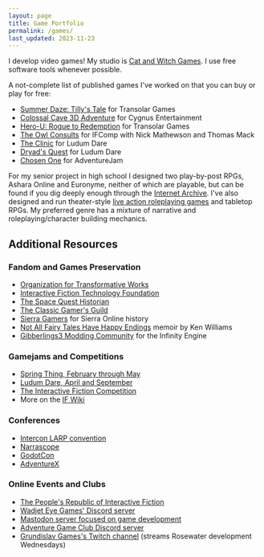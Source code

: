 ```yaml
---
layout: page
title: Game Portfolio
permalink: /games/
last_updated: 2023-11-23
---
```


I develop video games! My studio is <a
href="https://catandwitchgames.com/">Cat and Witch Games</a>. I use
free software tools whenever possible.

A not-complete list of published games I've worked on that you can buy or play for free:

* [Summer Daze: Tilly's Tale](https://summerdazegame.com) for Transolar Games
* [Colossal Cave 3D Adventure](https://www.colossalcave3d.com/) for Cygnus Entertainment
* [Hero-U: Rogue to Redemption](http://hero-u.com) for Transolar Games
* [The Owl Consults](https://ifdb.org/viewgame?id=32u49mceyst7p8ey) for IFComp with Nick Mathewson and Thomas Mack
* [The Clinic](https://cidney.itch.io/the-clinic) for Ludum Dare
* [Dryad's Quest](https://cidney.itch.io/dryads-quest) for Ludum Dare 
* [Chosen One](https://cidney.itch.io/chosen-one) for AdventureJam

For my senior project in high school I designed two play-by-post RPGs, Ashara Online and Euronyme, neither of which are playable, but can be found if you dig deeply enough through the [Internet Archive](https://archive.org/). I've also designed and run theater-style [live action roleplaying games](https://www.interactiveliterature.org/NEIL/whatIsLARPToUs.html) and tabletop RPGs. My preferred genre has a mixture of narrative and roleplaying/character building mechanics.

## Additional Resources

### Fandom and Games Preservation
+ [Organization for Transformative Works](https://www.transformativeworks.org/)
+ [Interactive Fiction Technology Foundation](https://www.iftechfoundation.org/)
+ [The Space Quest Historian](https://spectra.video/c/spacequesthistorian)
+ [The Classic Gamer's Guild](http://www.cggpodcast.com)
+ [Sierra Gamers](https://www.sierragamers.com/) for Sierra Online history
+ [Not All Fairy Tales Have Happy Endings](https://kensbook.com/) memoir by Ken Williams
+ [Gibberlings3 Modding Community](https://www.gibberlings3.net/) for the Infinity Engine
	
### Gamejams and Competitions
+ [Spring Thing, February through May](https://springthing.net)
+ [Ludum Dare, April and September](https://ludumdare.com)
+ [The Interactive Fiction Competition](https://ifcomp.org)
+ More on the [IF Wiki](https://www.ifwiki.org/)

### Conferences
+ [Intercon LARP convention](https://w.interconlarp.org/)
+ [Narrascope](https://narrascope.org)
+ [GodotCon](https://conference.godotengine.org/)
+ [AdventureX](https://adventurexpo.org)

### Online Events and Clubs
+ [The People's Republic of Interactive Fiction](http://pr-if.org/)
+ [Wadjet Eye Games' Discord server](https://discord.com/invite/kj2mkWs)
+ [Mastodon server focused on game development](https://mastodon.gamedev.place)
+ [Adventure Game Club Discord server](https://discord.com/invite/esAaKxbMwC)
+ [Grundislav Games's Twitch channel](https://www.twitch.tv/Grundislav) (streams Rosewater development Wednesdays)